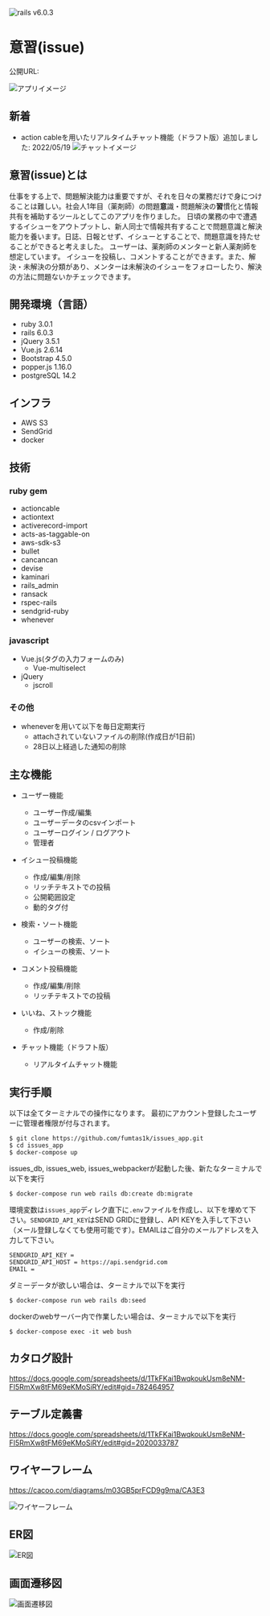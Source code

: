 ![rails v6.0.3](https://img.shields.io/badge/rails-v6.0.3-blue)

# 意習(issue)

公開URL:

![アプリイメージ](RDD/app_image.JPG)

## 新着

- action cableを用いたリアルタイムチャット機能（ドラフト版）追加しました: 2022/05/19
![チャットイメージ](app/assets/images/chat_image.gif)

## 意習(issue)とは

仕事をする上で、問題解決能力は重要ですが、それを日々の業務だけで身につけることは難しい。社会人1年目（薬剤師）の問題<strong>意</strong>識・問題解決の<strong>習</strong>慣化と情報共有を補助するツールとしてこのアプリを作りました。 日頃の業務の中で遭遇するイシューをアウトプットし、新人同士で情報共有することで問題意識と解決能力を養います。日誌、日報とせず、イシューとすることで、問題意識を持たせることができると考えました。 ユーザーは、薬剤師のメンターと新人薬剤師を想定しています。 イシューを投稿し、コメントすることができます。また、解決・未解決の分類があり、メンターは未解決のイシューをフォローしたり、解決の方法に問題ないかチェックできます。

## 開発環境（言語）

- ruby 3.0.1
- rails 6.0.3
- jQuery 3.5.1
- Vue.js 2.6.14
- Bootstrap 4.5.0
- popper.js 1.16.0
- postgreSQL 14.2

## インフラ

- AWS S3
- SendGrid
- docker

## 技術

### ruby gem

- actioncable
- actiontext
- activerecord-import
- acts-as-taggable-on
- aws-sdk-s3
- bullet
- cancancan
- devise
- kaminari
- rails_admin
- ransack
- rspec-rails
- sendgrid-ruby
- whenever

### javascript

- Vue.js(タグの入力フォームのみ)
  - Vue-multiselect
- jQuery
  - jscroll

### その他

- wheneverを用いて以下を毎日定期実行
  + attachされていないファイルの削除(作成日が1日前)
  + 28日以上経過した通知の削除

## 主な機能

- ユーザー機能
  * ユーザー作成/編集
  * ユーザーデータのcsvインポート
  * ユーザーログイン / ログアウト
  * 管理者

- イシュー投稿機能
  * 作成/編集/削除
  * リッチテキストでの投稿
  * 公開範囲設定
  * 動的タグ付

- 検索・ソート機能
  * ユーザーの検索、ソート
  * イシューの検索、ソート

- コメント投稿機能
  * 作成/編集/削除
  * リッチテキストでの投稿

- いいね、ストック機能
  * 作成/削除

- チャット機能（ドラフト版）
  * リアルタイムチャット機能

## 実行手順
以下は全てターミナルでの操作になります。
最初にアカウント登録したユーザーに管理者権限が付与されます。

```plain text
$ git clone https://github.com/fumtas1k/issues_app.git
$ cd issues_app
$ docker-compose up
```

issues_db, issues_web, issues_webpackerが起動した後、新たなターミナルで以下を実行

```plain text
$ docker-compose run web rails db:create db:migrate
```

環境変数は`issues_app`ディレク直下に`.env`ファイルを作成し、以下を埋めて下さい。`SENDGRID_API_KEY`はSEND GRIDに登録し、API KEYを入手して下さい（メール登録しなくても使用可能です）。EMAILはご自分のメールアドレスを入力して下さい。

```plain text
SENDGRID_API_KEY =
SENDGRID_API_HOST = https://api.sendgrid.com
EMAIL =
```

ダミーデータが欲しい場合は、ターミナルで以下を実行

```plain text
$ docker-compose run web rails db:seed
```

dockerのwebサーバー内で作業したい場合は、ターミナルで以下を実行

```plain text
$ docker-compose exec -it web bush
```

## カタログ設計

https://docs.google.com/spreadsheets/d/1TkFKai1BwqkoukUsm8eNM-FI5RmXw8tFM69eKMoSiRY/edit#gid=782464957

## テーブル定義書

https://docs.google.com/spreadsheets/d/1TkFKai1BwqkoukUsm8eNM-FI5RmXw8tFM69eKMoSiRY/edit#gid=2020033787

## ワイヤーフレーム

https://cacoo.com/diagrams/m03GB5prFCD9g9ma/CA3E3

![ワイヤーフレーム](RDD/wireframe.png)

## ER図

![ER図](RDD/ER.png)

## 画面遷移図

![画面遷移図](RDD/ui_flow.png)
